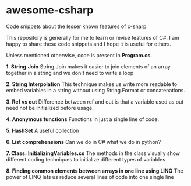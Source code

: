 # awesome-csharp
Code snippets about the lesser known features of c-sharp

This repository is generally for me to learn or revise features of C#. I am happy to share these code snippets and I hope it is useful for others. 

Unless mentioned otherwise, code is present in **Program.cs**. 

**1. String.Join**
String.Join makes it easier to join elements of an array together in a string and we don't need to write a loop
 
 **2. String Interpolation**
 This technique makes us write more readable to embed variables in a string without using String.Format or concatenations.
 
 **3. Ref vs out**
 Difference between ref and out is that a variable used as out need not be initialized before usage.
 
 **4. Anonymous functions**
 Functions in just a single line of code. 

 **5. HashSet**
 A useful collection

  **6. List comprehensions**
  Can we do in C# what we do in python?
  
  **7. Class: InitializingVariables.cs**
  The methods in the class visually show different coding techniques to initialize different types of variables
  
  **8. Finding common elements between arrays in one line using LINQ**
  The power of LINQ lets us reduce several lines of code into one single line
